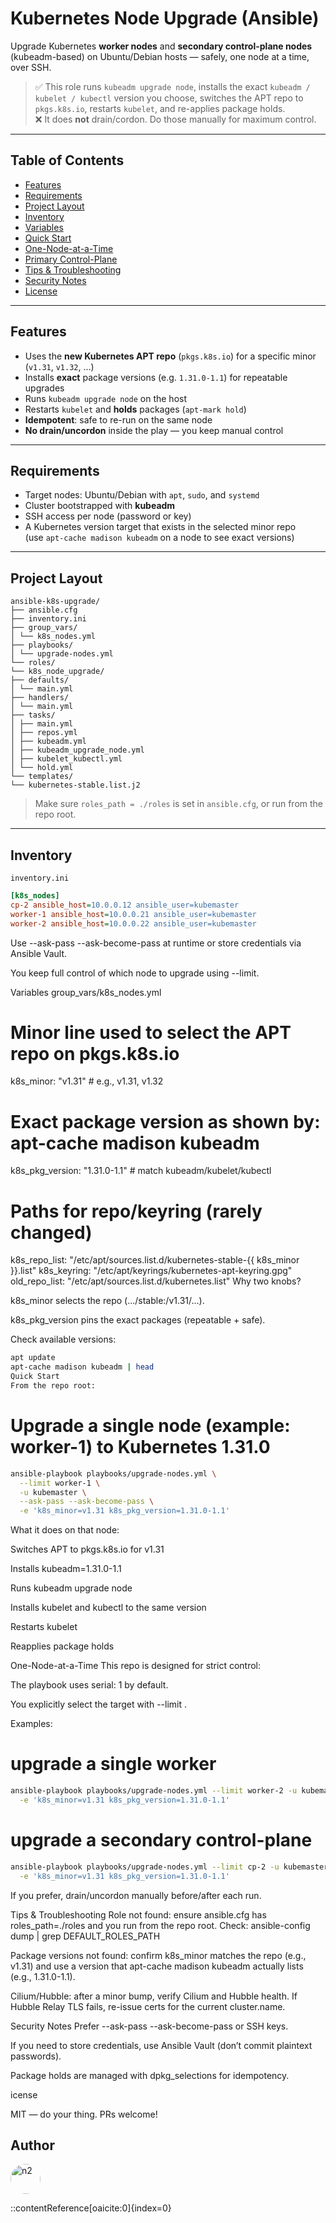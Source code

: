 # Kubernetes Node Upgrade (Ansible)

Upgrade Kubernetes **worker nodes** and **secondary control-plane nodes** (kubeadm-based) on Ubuntu/Debian hosts — safely, one node at a time, over SSH.

> ✅ This role runs `kubeadm upgrade node`, installs the exact `kubeadm / kubelet / kubectl` version you choose, switches the APT repo to `pkgs.k8s.io`, restarts `kubelet`, and re-applies package holds.  
> ❌ It does **not** drain/cordon. Do those manually for maximum control.

---

## Table of Contents

- [Features](#features)  
- [Requirements](#requirements)  
- [Project Layout](#project-layout)  
- [Inventory](#inventory)  
- [Variables](#variables)  
- [Quick Start](#quick-start)  
- [One-Node-at-a-Time](#one-node-at-a-time)  
- [Primary Control-Plane](#primary-control-plane)  
- [Tips & Troubleshooting](#tips--troubleshooting)  
- [Security Notes](#security-notes)  
- [License](#license)

---

## Features

- Uses the **new Kubernetes APT repo** (`pkgs.k8s.io`) for a specific minor (`v1.31`, `v1.32`, …)
- Installs **exact** package versions (e.g. `1.31.0-1.1`) for repeatable upgrades
- Runs `kubeadm upgrade node` on the host
- Restarts `kubelet` and **holds** packages (`apt-mark hold`)
- **Idempotent**: safe to re-run on the same node
- **No drain/uncordon** inside the play — you keep manual control

---

## Requirements

- Target nodes: Ubuntu/Debian with `apt`, `sudo`, and `systemd`
- Cluster bootstrapped with **kubeadm**
- SSH access per node (password or key)
- A Kubernetes version target that exists in the selected minor repo  
  (use `apt-cache madison kubeadm` on a node to see exact versions)

---

## Project Layout
```text
ansible-k8s-upgrade/
├── ansible.cfg
├── inventory.ini
├── group_vars/
│ └── k8s_nodes.yml
├── playbooks/
│ └── upgrade-nodes.yml
└── roles/
└── k8s_node_upgrade/
├── defaults/
│ └── main.yml
├── handlers/
│ └── main.yml
├── tasks/
│ ├── main.yml
│ ├── repos.yml
│ ├── kubeadm.yml
│ ├── kubeadm_upgrade_node.yml
│ ├── kubelet_kubectl.yml
│ └── hold.yml
└── templates/
└── kubernetes-stable.list.j2
```


> Make sure `roles_path = ./roles` is set in `ansible.cfg`, or run from the repo root.

---

## Inventory

`inventory.ini`
```ini
[k8s_nodes]
cp-2 ansible_host=10.0.0.12 ansible_user=kubemaster
worker-1 ansible_host=10.0.0.21 ansible_user=kubemaster
worker-2 ansible_host=10.0.0.22 ansible_user=kubemaster
```

Use --ask-pass --ask-become-pass at runtime or store credentials via Ansible Vault.

You keep full control of which node to upgrade using --limit.

Variables
group_vars/k8s_nodes.yml


# Minor line used to select the APT repo on pkgs.k8s.io
k8s_minor: "v1.31"              # e.g., v1.31, v1.32

# Exact package version as shown by: apt-cache madison kubeadm
k8s_pkg_version: "1.31.0-1.1"    # match kubeadm/kubelet/kubectl

# Paths for repo/keyring (rarely changed)
k8s_repo_list: "/etc/apt/sources.list.d/kubernetes-stable-{{ k8s_minor }}.list"
k8s_keyring: "/etc/apt/keyrings/kubernetes-apt-keyring.gpg"
old_repo_list: "/etc/apt/sources.list.d/kubernetes.list"
Why two knobs?

k8s_minor selects the repo (.../stable:/v1.31/...).

k8s_pkg_version pins the exact packages (repeatable + safe).

Check available versions:

```bash
apt update
apt-cache madison kubeadm | head
Quick Start
From the repo root:
```

# Upgrade a single node (example: worker-1) to Kubernetes 1.31.0
```bash 
ansible-playbook playbooks/upgrade-nodes.yml \
  --limit worker-1 \
  -u kubemaster \
  --ask-pass --ask-become-pass \
  -e 'k8s_minor=v1.31 k8s_pkg_version=1.31.0-1.1'
```
What it does on that node:

Switches APT to pkgs.k8s.io for v1.31

Installs kubeadm=1.31.0-1.1

Runs kubeadm upgrade node

Installs kubelet and kubectl to the same version

Restarts kubelet

Reapplies package holds

One-Node-at-a-Time
This repo is designed for strict control:

The playbook uses serial: 1 by default.

You explicitly select the target with --limit <host>.

Examples:


# upgrade a single worker
```bash
ansible-playbook playbooks/upgrade-nodes.yml --limit worker-2 -u kubemaster --ask-pass --ask-become-pass \
  -e 'k8s_minor=v1.31 k8s_pkg_version=1.31.0-1.1'
```
# upgrade a secondary control-plane
```bash
ansible-playbook playbooks/upgrade-nodes.yml --limit cp-2 -u kubemaster --ask-pass --ask-become-pass \
  -e 'k8s_minor=v1.31 k8s_pkg_version=1.31.0-1.1'
```

If you prefer, drain/uncordon manually before/after each run.


Tips & Troubleshooting
Role not found: ensure ansible.cfg has roles_path=./roles and you run from the repo root.
Check: ansible-config dump | grep DEFAULT_ROLES_PATH

Package versions not found: confirm k8s_minor matches the repo (e.g., v1.31) and use a version that apt-cache madison kubeadm actually lists (e.g., 1.31.0-1.1).

Cilium/Hubble: after a minor bump, verify Cilium and Hubble health. If Hubble Relay TLS fails, re-issue certs for the current cluster.name.

Security Notes
Prefer --ask-pass --ask-become-pass or SSH keys.

If you need to store credentials, use Ansible Vault (don’t commit plaintext passwords).

Package holds are managed with dpkg_selections for idempotency.

icense

MIT — do your thing. PRs welcome!

## Author
<a href="https://github.com/alepertile28">
  <img src="https://github.com/alepertile28.png" width="48" height="48" style="border-radius:50%" alt="n2" />
</a>

::contentReference[oaicite:0]{index=0}